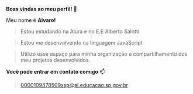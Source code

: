 **Boas vindas ao meu perfil!** 💙 

Meu nome é **Alvaro!**

> Estou estudando na Alura e no E.E Alberto Salotti

> Estou me desenvolvendo na linguagem JavaScript

> Utilizo esse espaço para minha organização e compartilhamento dos meu projetos desenvolvidos.

**Você pode entrar em contato comigo** 📫

> 0000109478509xsp@al.educacao.sp.gov.br

